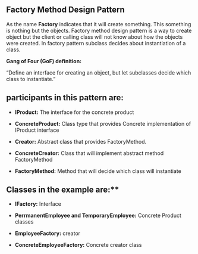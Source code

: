 ## Factory Method Design Pattern

As the name **Factory** indicates that it will create something. This something is nothing but the objects. Factory method design pattern is a way to create object but the client or calling class will not know about how the objects were created. In factory pattern subclass decides about instantiation of a class.

**Gang of Four (GoF) definition:**

“Define an interface for creating an object, but let subclasses decide which class to instantiate.”

## participants in this pattern are:

* **IProduct:** The interface for the concrete product

* **ConcreteProduct:** Class type that provides Concrete implementation of IProduct interface

* **Creator:** Abstract class that provides FactoryMethod.

* **ConcreteCreator:** Class that will implement abstract method FactoryMethod

* **FactoryMethod:** Method that will decide which class will instantiate

## Classes in the example are:**
* **IFactory:** Interface

* **PerrmanentEmployee and TemporaryEmployee:** Concrete Product classes

* **EmployeeFactory:** creator

* **ConcreteEmployeeFactory:** Concrete creator class